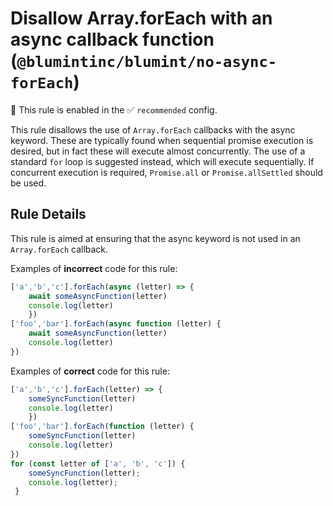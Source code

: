 # Disallow Array.forEach with an async callback function (`@blumintinc/blumint/no-async-forEach`)

💼 This rule is enabled in the ✅ `recommended` config.

<!-- end auto-generated rule header -->

This rule disallows the use of `Array.forEach` callbacks with the async keyword. These are typically found when sequential promise execution is desired, but in fact these will execute almost concurrently. The use of a standard `for` loop is suggested instead, which will execute sequentially. If concurrent execution is required, `Promise.all` or `Promise.allSettled` should be used.

## Rule Details

This rule is aimed at ensuring that the async keyword is not used in an `Array.forEach` callback.

Examples of **incorrect** code for this rule:

```typescript
['a','b','c'].forEach(async (letter) => {
    await someAsyncFunction(letter)
    console.log(letter)
    })
['foo','bar'].forEach(async function (letter) {
    await someAsyncFunction(letter)
    console.log(letter)
})
```

Examples of **correct** code for this rule:

```typescript
['a','b','c'].forEach(letter) => {
    someSyncFunction(letter)
    console.log(letter)
    })
['foo','bar'].forEach(function (letter) {
    someSyncFunction(letter)
    console.log(letter)
})
for (const letter of ['a', 'b', 'c']) {             
    someSyncFunction(letter);
    console.log(letter); 
 }
```